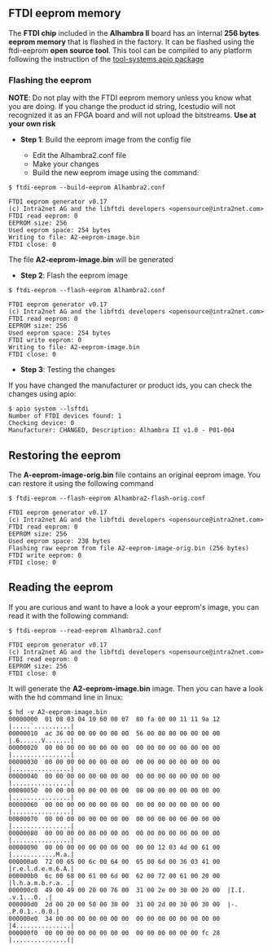 ## FTDI eeprom memory

The **FTDI chip** included in the **Alhambra II** board has an internal **256 bytes eeprom memory** that is flashed in the factory. It can be flashed using the ftdi-eeprom **open source tool**. This tool can be compiled to any platform following the instruction of the [tool-systems apio package](https://github.com/FPGAwars/tools-system)

### Flashing the eeprom

**NOTE**: Do not play with the FTDI eeprom memory unless you know what you are doing. If you change the product id string, Icestudio will not recognized it as an FPGA board and will not upload the bitstreams. **Use at your own risk**

* **Step 1**: Build the eeprom image from the config file

  * Edit the Alhambra2.conf file
  * Make your changes
  * Build the new eeprom image using the command:

```
$ ftdi-eeprom --build-eeprom Alhambra2.conf

FTDI eeprom generator v0.17
(c) Intra2net AG and the libftdi developers <opensource@intra2net.com>
FTDI read eeprom: 0
EEPROM size: 256
Used eeprom space: 254 bytes
Writing to file: A2-eeprom-image.bin
FTDI close: 0
```
The file **A2-eeprom-image.bin** will be generated

* **Step 2**: Flash the eeprom image

```
$ ftdi-eeprom --flash-eeprom Alhambra2.conf

FTDI eeprom generator v0.17
(c) Intra2net AG and the libftdi developers <opensource@intra2net.com>
FTDI read eeprom: 0
EEPROM size: 256
Used eeprom space: 254 bytes
FTDI write eeprom: 0
Writing to file: A2-eeprom-image.bin
FTDI close: 0
```

* **Step 3**: Testing the changes

If you have changed the manufacturer or product ids, you can check the changes using apio:

```
$ apio system --lsftdi
Number of FTDI devices found: 1
Checking device: 0
Manufacturer: CHANGED, Description: Alhambra II v1.0 - P01-004
```
## Restoring the eeprom

The **A-eeprom-image-orig.bin** file contains an original eeprom image. You can restore it using the following command

```
$ ftdi-eeprom --flash-eeprom Alhambra2-flash-orig.conf

FTDI eeprom generator v0.17
(c) Intra2net AG and the libftdi developers <opensource@intra2net.com>
FTDI read eeprom: 0
EEPROM size: 256
Used eeprom space: 238 bytes
Flashing raw eeprom from file A2-eeprom-image-orig.bin (256 bytes)
FTDI write eeprom: 0
FTDI close: 0
```

## Reading the eeprom

If you are curious and want to have a look a your eeprom's image, you can read it with the following command:

```
$ ftdi-eeprom --read-eeprom Alhambra2.conf

FTDI eeprom generator v0.17
(c) Intra2net AG and the libftdi developers <opensource@intra2net.com>
FTDI read eeprom: 0
EEPROM size: 256
FTDI close: 0
```
It will generate the **A2-eeprom-image.bin** image. Then you can have a look with the hd command line in linux:

```
$ hd -v A2-eeprom-image.bin
00000000  01 08 03 04 10 60 00 07  80 fa 00 00 11 11 9a 12  |.....`..........|
00000010  ac 36 00 00 00 00 00 00  56 00 00 00 00 00 00 00  |.6......V.......|
00000020  00 00 00 00 00 00 00 00  00 00 00 00 00 00 00 00  |................|
00000030  00 00 00 00 00 00 00 00  00 00 00 00 00 00 00 00  |................|
00000040  00 00 00 00 00 00 00 00  00 00 00 00 00 00 00 00  |................|
00000050  00 00 00 00 00 00 00 00  00 00 00 00 00 00 00 00  |................|
00000060  00 00 00 00 00 00 00 00  00 00 00 00 00 00 00 00  |................|
00000070  00 00 00 00 00 00 00 00  00 00 00 00 00 00 00 00  |................|
00000080  00 00 00 00 00 00 00 00  00 00 00 00 00 00 00 00  |................|
00000090  00 00 00 00 00 00 00 00  00 00 12 03 4d 00 61 00  |............M.a.|
000000a0  72 00 65 00 6c 00 64 00  65 00 6d 00 36 03 41 00  |r.e.l.d.e.m.6.A.|
000000b0  6c 00 68 00 61 00 6d 00  62 00 72 00 61 00 20 00  |l.h.a.m.b.r.a. .|
000000c0  49 00 49 00 20 00 76 00  31 00 2e 00 30 00 20 00  |I.I. .v.1...0. .|
000000d0  2d 00 20 00 50 00 30 00  31 00 2d 00 30 00 30 00  |-. .P.0.1.-.0.0.|
000000e0  34 00 00 00 00 00 00 00  00 00 00 00 00 00 00 00  |4...............|
000000f0  00 00 00 00 00 00 00 00  00 00 00 00 00 00 fc 28  |...............(|
```
